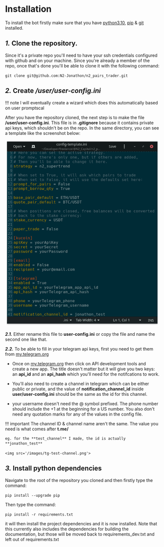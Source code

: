 # **Installation**

To install the bot firstly make sure that you have [python3.10](https://www.tutorialspoint.com/how-to-install-python-in-windows), [pip](https://www.activestate.com/resources/quick-reads/how-to-install-pip-on-windows/) & [git](https://phoenixnap.com/kb/how-to-install-git-windows) installed.

## ***1.*** Clone the repository. 
Since it's a private repo you'll need to have your ssh credentials configured with github and on your machine. Since you're already a member of the repo, once that's done you'll be able to clone it with the following command: 

`git clone git@github.com:N2-Jonathon/n2_pairs_trader.git`

## ***2.*** Create ***/user/user-config.ini***

!!! note
    I will eventually create a wizard which does this automatically based on user promptscal

After you have the repository cloned, the next step is to make the file **/user/user-config.ini**. This file is in **.gitignore** because it contains private api keys, which shouldn't be on the repo. In the same directory, you can see a template like the screenshot below: 

<img src='/images/config-template.ini.png'>

***2.1.*** Either rename this file to **user-config.ini** or copy the file and name the second one like that.

***2.2.*** To be able to fill in your telegram api keys, first you need to get them from [my.telegram.org](https://my.telegram.org/)

  - Once on [my.telegram.org](https://my.telegram.org/) then click on API development tools and create a new app. The title doesn't matter but it will give you two keys: an **api_id** and an **api_hash** which you'll need for the notifcations to work. 

  - You'll also need to create a channel in telegram which can be either public or private, and the value of **notification_channel_id** inside **user/user-config.ini** should be the same as the id for this channel.

  - your username doesn't need the @ symbol prefixed. The phone number should include the +1 at the beginning for a US number. You also don't need any quotation marks for any of the values in the config file. 

!!! important
    The channel ID & channel name aren't the same. The value you need is what comes after **t.me/** 
    
    eg. for the **test_channel** I made, the id is actually **jonathon_test**
      
    <img src='/images/tg-test-channel.png'>

## ***3.*** Install python dependencies

Navigate to the root of the repository you cloned and then firstly type the command: 

  `pip install --upgrade pip` 

Then type the command: 

  `pip install -r requirements.txt` 

it will then install the project dependencies and it is now installed. Note that this currently also includes the dependencies for building the documentation, but those will be moved back to requirements_dev.txt and left out of requirements.txt